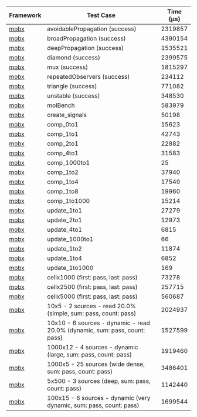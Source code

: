 | Framework | Test Case | Time (μs) |
| --- | --- | --- |
| [mobx](https://github.com/mobxjs/mobx.dart) | avoidablePropagation (success) | 2319857 |
| [mobx](https://github.com/mobxjs/mobx.dart) | broadPropagation (success) | 4390154 |
| [mobx](https://github.com/mobxjs/mobx.dart) | deepPropagation (success) | 1535521 |
| [mobx](https://github.com/mobxjs/mobx.dart) | diamond (success) | 2399575 |
| [mobx](https://github.com/mobxjs/mobx.dart) | mux (success) | 1815297 |
| [mobx](https://github.com/mobxjs/mobx.dart) | repeatedObservers (success) | 234112 |
| [mobx](https://github.com/mobxjs/mobx.dart) | triangle (success) | 771082 |
| [mobx](https://github.com/mobxjs/mobx.dart) | unstable (success) | 348530 |
| [mobx](https://github.com/mobxjs/mobx.dart) | molBench | 583979 |
| [mobx](https://github.com/mobxjs/mobx.dart) | create_signals | 50198 |
| [mobx](https://github.com/mobxjs/mobx.dart) | comp_0to1 | 15623 |
| [mobx](https://github.com/mobxjs/mobx.dart) | comp_1to1 | 42743 |
| [mobx](https://github.com/mobxjs/mobx.dart) | comp_2to1 | 22882 |
| [mobx](https://github.com/mobxjs/mobx.dart) | comp_4to1 | 31583 |
| [mobx](https://github.com/mobxjs/mobx.dart) | comp_1000to1 | 25 |
| [mobx](https://github.com/mobxjs/mobx.dart) | comp_1to2 | 37940 |
| [mobx](https://github.com/mobxjs/mobx.dart) | comp_1to4 | 17549 |
| [mobx](https://github.com/mobxjs/mobx.dart) | comp_1to8 | 19960 |
| [mobx](https://github.com/mobxjs/mobx.dart) | comp_1to1000 | 15214 |
| [mobx](https://github.com/mobxjs/mobx.dart) | update_1to1 | 27279 |
| [mobx](https://github.com/mobxjs/mobx.dart) | update_2to1 | 12973 |
| [mobx](https://github.com/mobxjs/mobx.dart) | update_4to1 | 6815 |
| [mobx](https://github.com/mobxjs/mobx.dart) | update_1000to1 | 66 |
| [mobx](https://github.com/mobxjs/mobx.dart) | update_1to2 | 11874 |
| [mobx](https://github.com/mobxjs/mobx.dart) | update_1to4 | 6852 |
| [mobx](https://github.com/mobxjs/mobx.dart) | update_1to1000 | 169 |
| [mobx](https://github.com/mobxjs/mobx.dart) | cellx1000 (first: pass, last: pass) | 73278 |
| [mobx](https://github.com/mobxjs/mobx.dart) | cellx2500 (first: pass, last: pass) | 257715 |
| [mobx](https://github.com/mobxjs/mobx.dart) | cellx5000 (first: pass, last: pass) | 560687 |
| [mobx](https://github.com/mobxjs/mobx.dart) | 10x5 - 2 sources - read 20.0% (simple, sum: pass, count: pass) | 2024937 |
| [mobx](https://github.com/mobxjs/mobx.dart) | 10x10 - 6 sources - dynamic - read 20.0% (dynamic, sum: pass, count: pass) | 1527599 |
| [mobx](https://github.com/mobxjs/mobx.dart) | 1000x12 - 4 sources - dynamic (large, sum: pass, count: pass) | 1919460 |
| [mobx](https://github.com/mobxjs/mobx.dart) | 1000x5 - 25 sources (wide dense, sum: pass, count: pass) | 3486401 |
| [mobx](https://github.com/mobxjs/mobx.dart) | 5x500 - 3 sources (deep, sum: pass, count: pass) | 1142440 |
| [mobx](https://github.com/mobxjs/mobx.dart) | 100x15 - 6 sources - dynamic (very dynamic, sum: pass, count: pass) | 1699544 |

